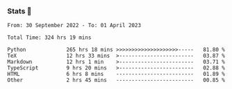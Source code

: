 ### Stats 👋
<!--START_SECTION:waka-->

```text
From: 30 September 2022 - To: 01 April 2023

Total Time: 324 hrs 19 mins

Python             265 hrs 18 mins >>>>>>>>>>>>>>>>>>>>-----   81.80 %
TeX                12 hrs 33 mins  >------------------------   03.87 %
Markdown           12 hrs 1 min    >------------------------   03.71 %
TypeScript         9 hrs 20 mins   >------------------------   02.88 %
HTML               6 hrs 8 mins    -------------------------   01.89 %
Other              2 hrs 45 mins   -------------------------   00.85 %
```

<!--END_SECTION:waka-->

<!--
**buhaytza2005/buhaytza2005** is a ✨ _special_ ✨ repository because its `README.md` (this file) appears on your GitHub profile.

Here are some ideas to get you started:

- 🔭 I’m currently working on ...
- 🌱 I’m currently learning ...
- 👯 I’m looking to collaborate on ...
- 🤔 I’m looking for help with ...
- 💬 Ask me about ...
- 📫 How to reach me: ...
- 😄 Pronouns: ...
- ⚡ Fun fact: ...
-->


